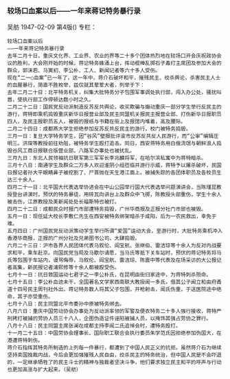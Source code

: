 ### 较场口血案以后——一年来蒋记特务暴行录
吴舫
1947-02-09
第4版()
专栏：

    较场口血案以后
    ——一年来蒋记特务暴行录
    去年二月十日，重庆文化界、工业界、农业的界等二十多个团体热烈地在较场口开会庆祝政协会议的胜利，大会刚开始的时候，蒋记特务蜂涌上台，挥动棍棒乱掷石子毒打主席团及参加大会的群众，郭沫若、马寅初、李公朴、工人、新闻记者等六十多人受伤。
    现在“二一○血案”已一年了，这一年中，蒋介石破坏和平，摧残民主、绞杀舆论，杀害民主人士的血腥暴行，简直不胜枚举，兹仅就其荤荤大者，列举于下：
    去年二月二十日：北平特务机关，纠集大批特务分子包围军事调处执行部，闯入办公处，骚扰叫嚣，使执行部工作停顿达数小时之久。
    二月二十二日：国民党反动派制造反苏反共舆论，收买欺骗与煽动重庆一部分学生举行反民主的游行，蒋特即乘机捣毁重庆新华日报营业部及民主同盟机关报民主报营业部、打伤新华日报职员四人，及民主报职员五人，被毁的报纸与书籍在街上及报馆内堆着，高及腰际。
    二月二十四日：成都燕大学生拒绝参加反苏反共反民主的游行，校门被特务捣毁。
    三月一日：复旦大学特务学生，因“谷风”壁报批评渝市反苏反共反人民游行，而“公审”编辑庄明三。洪琛等教授前往劝阻，被特务学生殴打追击。同日，西安蒋特务用白俄流氓与朝鲜浪人捣毁谷风工商日报联合版营业部，八路军办事处也被扰乱。
    三月九日：东北人民领袖抗日联军第三军军长李兆麟将军，在哈尔滨私寓中为蒋特暗杀。
    三月十八日：南通学生及群众二万多人欢迎淮阴小组莅临并游行示威，蒋特予以屠杀破坏，民国日报记者孙大平眼睛鼻子被挖割了、尸首抛在天生港江面上。被捕失踪的各团体职员及各校员生达三十余人。
    四月二十一日：北平国大代表选举协进会在中山公园举行国大代表选举问题演讲会，当陈瑾昆教授登台讲演时，预伏的特务暴徒，用砖瓦向讲台上及群众中飞掷，陈教授头部重伤，学生十余人被击伤，江原教授及美新闻处处长福斯特也被打。
    四月二十二日：成都民众时报门市部遭特务捣毁，广州华商报及正报分社门市部也被毁。
    五月一日：现任延大校长李敷仁先生在西安被特务绑架暗杀于咸阳，后为一农民救出，幸免于难。
    五月四日：广州国民党反动派策动学生举行所谓“爱国”运动大会，至游行时，大批特务乘机冲入香港华商报，正报的广州分社及兄弟图书公司，大肆捣毁。
    六月二十三日：沪市各界人民团体代表马叙伦、阎宝航、张继伯、雷洁琼等十余人为反对内战要求和平，乘车赴京。向国民党当局及马歇尔请愿，当马氏等抵下关车站时，预伏的蒋记特务将马氏等包围于车站内，谩骂侮辱，马叙伦、阎宝航、雷洁琼、陈震中等代表及在场采访的大公报记者高集，新民报记者浦熙修等十余人都被殴受伤。
    七月十一日：抗日救国运动七君子之一李公朴氏，在昆明由街归家途中，为蒋特刺杀殒命。
    七月十五日：李公朴血迹未干，全国著名文学家西南联大教授闻一多氏，偕其公子闻立和由府甬道十四号民主周刊社外出，蒋记特务数人将其父子包围，开枪射击，闻氏伤重，于送医院途中绝命，其子亦受重伤。
    七月十八日：民主同盟北平市委孙中原被特务绑去。
    八月六日：重庆中国劳动协会办事处为反动派率领的军警及便衣特务二十多人强行接收，蒋特严刑拷打被捕的劳协人员三十八人，企图伪造证件诬陷被捕人员，以掩饰其强占劳协之罪行。
    八月十八日：民主同盟主席张澜在成都主持李闻二氏追悼会时，遭特务殴打。
    十一月二十五日：中国劳协会理事长、国际职工联合会执行委员朱学范氏因拒绝参加伪国大，在港遭蒋特刺伤。
    蒋介石指挥其特务所制造的上列每一件暴行，都遭到了中国人民正义的抗拒。虽然蒋介石为继续坚持卖国独裁内战，今后会更加强摧残人民自由，绞杀民主的特务统治，但中国人民是不会吓退的，一定继承牺牲了的民主斗士的精神与独裁者坚决斗争，他们要求独立民主和平的呼声与行动也更加高涨与扩大起来。（吴舫）
